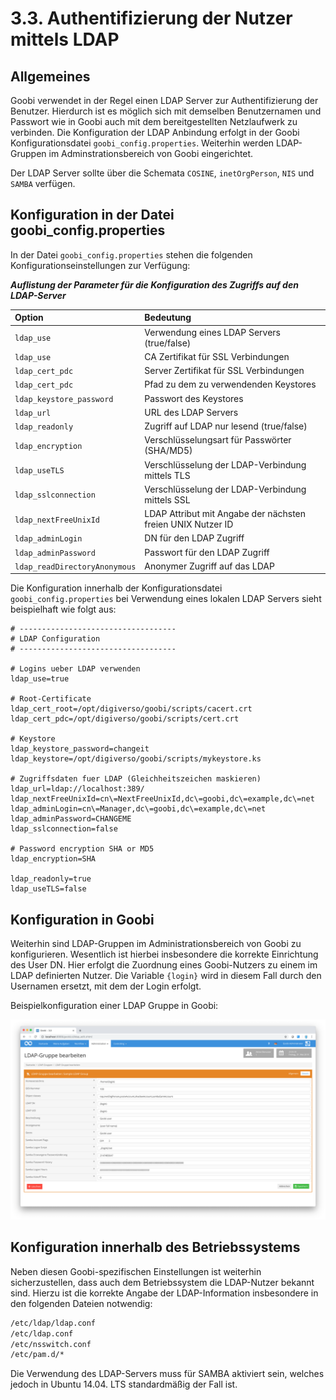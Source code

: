 # 3.3. Authentifizierung der Nutzer mittels LDAP

## **Allgemeines**

Goobi verwendet in der Regel einen LDAP Server zur Authentifizierung der Benutzer. Hierdurch ist es möglich sich mit demselben Benutzernamen und Passwort wie in Goobi auch mit dem bereitgestellten Netzlaufwerk zu verbinden. Die Konfiguration der LDAP Anbindung erfolgt in der Goobi Konfigurationsdatei `goobi_config.properties`. Weiterhin werden LDAP-Gruppen im Adminstrationsbereich von Goobi eingerichtet.

Der LDAP Server sollte über die Schemata `COSINE`, `inetOrgPerson`, `NIS` und `SAMBA` verfügen.

## **Konfiguration in der Datei goobi\_config.properties**

In der Datei `goobi_config.properties` stehen die folgenden Konfigurationseinstellungen zur Verfügung:

_**Auflistung der Parameter für die Konfiguration des Zugriffs auf den LDAP-Server**_

| **Option** | **Bedeutung** |
| :--- | :--- |
| `ldap_use`   |  Verwendung eines LDAP Servers \(true/false\)  |
| `ldap_use`   |  CA Zertifikat für SSL Verbindungen  |
| `ldap_cert_pdc`   |  Server Zertifikat für SSL Verbindungen  |
| `ldap_cert_pdc`   |  Pfad zu dem zu verwendenden Keystores  |
| `ldap_keystore_password`  |  Passwort des Keystores  |
| `ldap_url`   |  URL des LDAP Servers  |
| `ldap_readonly`   |  Zugriff auf LDAP nur lesend \(true/false\)  |
| `ldap_encryption`   |  Verschlüsselungsart für Passwörter \(SHA/MD5\)  |
| `ldap_useTLS`   |  Verschlüsselung der LDAP-Verbindung mittels TLS  |
| `ldap_sslconnection`  |  Verschlüsselung der LDAP-Verbindung mittels SSL  |
| `ldap_nextFreeUnixId`  |  LDAP Attribut mit Angabe der nächsten freien UNIX Nutzer ID  |
| `ldap_adminLogin`   |  DN für den LDAP Zugriff  |
| `ldap_adminPassword`   |  Passwort für den LDAP Zugriff  |
| `ldap_readDirectoryAnonymous`  |  Anonymer Zugriff auf das LDAP  |

Die Konfiguration innerhalb der Konfigurationsdatei `goobi_config.properties` bei Verwendung eines lokalen LDAP Servers sieht beispielhaft wie folgt aus:

```text
# -----------------------------------
# LDAP Configuration
# -----------------------------------

# Logins ueber LDAP verwenden
ldap_use=true

# Root-Certificate
ldap_cert_root=/opt/digiverso/goobi/scripts/cacert.crt
ldap_cert_pdc=/opt/digiverso/goobi/scripts/cert.crt

# Keystore
ldap_keystore_password=changeit
ldap_keystore=/opt/digiverso/goobi/scripts/mykeystore.ks

# Zugriffsdaten fuer LDAP (Gleichheitszeichen maskieren)
ldap_url=ldap://localhost:389/
ldap_nextFreeUnixId=cn\=NextFreeUnixId,dc\=goobi,dc\=example,dc\=net
ldap_adminLogin=cn\=Manager,dc\=goobi,dc\=example,dc\=net
ldap_adminPassword=CHANGEME
ldap_sslconnection=false

# Password encryption SHA or MD5
ldap_encryption=SHA

ldap_readonly=true
ldap_useTLS=false
```

## **Konfiguration in Goobi**

Weiterhin sind LDAP-Gruppen im Administrationsbereich von Goobi zu konfigurieren. Wesentlich ist hierbei insbesondere die korrekte Einrichtung des User DN. Hier erfolgt die Zuordnung eines Goobi-Nutzers zu einem im LDAP definierten Nutzer. Die Variable `{login}` wird in diesem Fall durch den Usernamen ersetzt, mit dem der Login erfolgt.

Beispielkonfiguration einer LDAP Gruppe in Goobi:

![Konfiguration der LDAP-Gruppen](../../.gitbook/assets/30-60d.png)

## **Konfiguration innerhalb des Betriebssystems**

Neben diesen Goobi-spezifischen Einstellungen ist weiterhin sicherzustellen, dass auch dem Betriebssystem die LDAP-Nutzer bekannt sind. Hierzu ist die korrekte Angabe der LDAP-Information insbesondere in den folgenden Dateien notwendig:

```bash
/etc/ldap/ldap.conf
/etc/ldap.conf
/etc/nsswitch.conf
/etc/pam.d/*
```

Die Verwendung des LDAP-Servers muss für SAMBA aktiviert sein, welches jedoch in Ubuntu 14.04. LTS standardmäßig der Fall ist.

